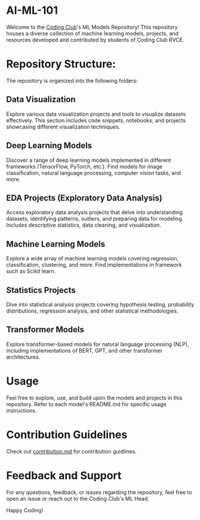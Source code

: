 # AI-ML-101
Welcome to the [Coding Club](https://github.com/codingclubrvce)'s ML Models Repository! This repository houses a diverse collection of machine learning models, projects, and resources developed and contributed by students of Coding Club RVCE.

# Repository Structure:
The repository is organized into the following folders:
## Data Visualization
Explore various data visualization projects and tools to visualize datasets effectively. This section includes code snippets, notebooks, and projects showcasing different visualization techniques.

## Deep Learning Models
Discover a range of deep learning models implemented in different frameworks (TensorFlow, PyTorch, etc.). Find models for image classification, natural language processing, computer vision tasks, and more.

## EDA Projects (Exploratory Data Analysis)
Access exploratory data analysis projects that delve into understanding datasets, identifying patterns, outliers, and preparing data for modeling. Includes descriptive statistics, data cleaning, and visualization.

## Machine Learning Models
Explore a wide array of machine learning models covering regression, classification, clustering, and more. Find implementations in framework such as Scikit learn.

## Statistics Projects
Dive into statistical analysis projects covering hypothesis testing, probability distributions, regression analysis, and other statistical methodologies.

## Transformer Models
Explore transformer-based models for natural language processing (NLP), including implementations of BERT, GPT, and other transformer architectures.

# Usage
Feel free to explore, use, and build upon the models and projects in this repository. Refer to each model's README.md for specific usage instructions.

# Contribution Guidelines
Check out [contribution.md](contribution.md) for contribution guidlines.

# Feedback and Support
For any questions, feedback, or issues regarding the repository, feel free to open an issue or reach out to the Coding Club's ML Head.

Happy Coding!

